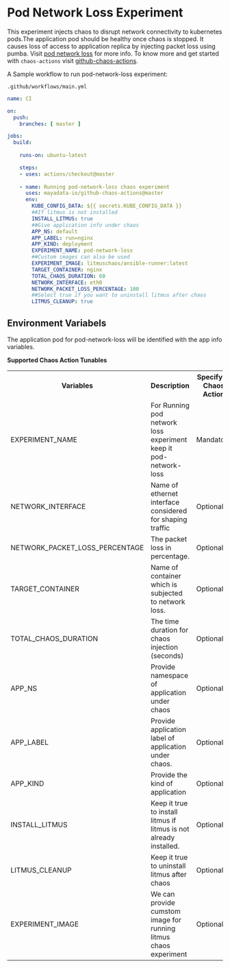 # Pod Network Loss Experiment

This experiment injects chaos to disrupt network connectivity to kubernetes pods.The application pod should be healthy once chaos is stopped. It causes loss of access to application replica by injecting packet loss using pumba. Visit <a href="https://docs.litmuschaos.io/docs/pod-network-loss/">pod network loss</a> for more info. To know more and get started with `chaos-actions` visit <a href="https://github.com/mayadata-io/github-chaos-actions/blob/master/README.md">github-chaos-actions</a>. 

A Sample workflow to run pod-network-loss experiment:

`.github/workflows/main.yml`

```yaml
name: CI

on:
  push:
    branches: [ master ]

jobs:
  build:
    
    runs-on: ubuntu-latest

    steps:
    - uses: actions/checkout@master
      
    - name: Running pod-network-loss chaos experiment
      uses: mayadata-io/github-chaos-actions@master
      env:
        KUBE_CONFIG_DATA: ${{ secrets.KUBE_CONFIG_DATA }}
        ##If litmus is not installed
        INSTALL_LITMUS: true
        ##Give application info under chaos
        APP_NS: default
        APP_LABEL: run=nginx
        APP_KIND: deployment
        EXPERIMENT_NAME: pod-network-loss
        ##Custom images can also be used
        EXPERIMENT_IMAGE: litmuschaos/ansible-runner:latest        
        TARGET_CONTAINER: nginx
        TOTAL_CHAOS_DURATION: 60
        NETWORK_INTERFACE: eth0
        NETWORK_PACKET_LOSS_PERCENTAGE: 100
        ##Select true if you want to uninstall litmus after chaos
        LITMUS_CLEANUP: true        
```

## Environment Variabels

The application pod for pod-network-loss will be identified with the app info variables.

**Supported Chaos Action Tunables**

<table>
  <tr>
    <th> Variables </th>
    <th> Description </th>
    <th> Specify In Chaos Action </th>
    <th> Default Value </th>
  </tr>
  <tr> 
    <td> EXPERIMENT_NAME </td>
    <td> For Running pod network loss experiment keep it pod-network-loss </td>
    <td> Mandatory </td>
    <td> No default value </td>
  </tr>
  <tr> 
    <td> NETWORK_INTERFACE </td>
    <td> Name of ethernet interface considered for shaping traffic </td>
    <td> Optional </td>
    <td> Default value is eth0 </td>
  </tr>
  <tr> 
    <td> NETWORK_PACKET_LOSS_PERCENTAGE </td>
    <td> The packet loss in percentage. </td>
    <td> Optional </td>
    <td> Default value is 100 </td>
  </tr>  
  <tr> 
    <td> TARGET_CONTAINER </td>
    <td> Name of container which is subjected to network loss. </td>
    <td> Optional </td>
    <td> Default value is nginx </td>
  </tr>
  <tr> 
    <td> TOTAL_CHAOS_DURATION </td>
    <td> The time duration for chaos injection (seconds) </td>
    <td> Optional </td>
    <td> Default value is 120s </td>
  </tr>  
  <tr> 
    <td> APP_NS </td>
    <td> Provide namespace of application under chaos </td>
    <td> Optional </td>
    <td> Default value is default</td>
  </tr>
  <tr>
    <td> APP_LABEL  </td>
    <td> Provide application label of application under chaos. </td>
    <td> Optional </td>
    <td> Default value is run=nginx </td>
  </tr>
  <tr>
    <td> APP_KIND </td>
    <td> Provide the kind of application   </td>
    <td> Optional  </td>
    <td> Default value is deployment </td>
  </tr>
  <tr>
    <td> INSTALL_LITMUS </td>
    <td> Keep it true to install litmus if litmus is not already installed.</td>
    <td> Optional </td>
    <td> Default value is not set to true </td>
  </tr>
  <tr>
    <td> LITMUS_CLEANUP </td>
    <td> Keep it true to uninstall litmus after chaos </td>
    <td> Optional </td>
    <td> Default value is not set to true </td>
  </tr>
  <tr>
    <td> EXPERIMENT_IMAGE </td>
    <td> We can provide cumstom image for running litmus chaos experiment </td>
    <td> Optional </td>
    <td> Default value is litmuschaos/ansible-runner:latest </td>
  </tr>
</table>
